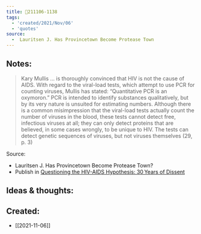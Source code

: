 ```yaml
---
title: 💬211106-1138
tags:
  - 'created/2021/Nov/06'
  - 'quotes'
source:
  -  Lauritsen J. Has Provincetown Become Protease Town
---
```


## Notes:
> Kary Mullis … is thoroughly convinced that HIV is not the cause of AIDS. With regard to the viral-load tests, which attempt to use PCR for counting viruses, Mullis has stated: “Quantitative PCR is an oxymoron.” PCR is intended to identify substances qualitatively, but by its very nature is unsuited for estimating numbers. Although there is a common misimpression that the viral-load tests actually count the number of viruses in the blood, these tests cannot detect free, infectious viruses at all; they can only detect proteins that are believed, in some cases wrongly, to be unique to HIV. The tests can detect genetic sequences of viruses, but not viruses themselves (29, p. 3)

Source:

-  Lauritsen J. Has Provincetown Become Protease Town?
- Publish in [Questioning the HIV-AIDS Hypothesis: 30 Years of Dissent](https://www.ncbi.nlm.nih.gov/pmc/articles/PMC4172096/)

## Ideas & thoughts:

## Created:
- [[2021-11-06]]
